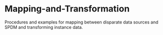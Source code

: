 # Mapping-and-Transformation
Procedures and examples for mapping between disparate data sources and SPDM and transforming instance data.
